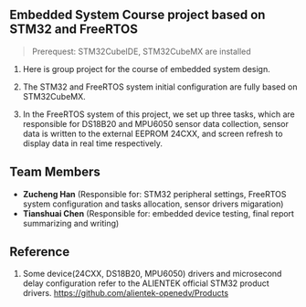 ## Embedded System Course project based on STM32 and FreeRTOS 

>Prerequest: STM32CubeIDE, STM32CubeMX are installed

1. Here is group project for the course of embedded system design. 

2. The STM32 and FreeRTOS system initial configuration are fully based on STM32CubeMX.

3. In the FreeRTOS system of this project, we set up three tasks, which are responsible for DS18B20 and MPU6050 sensor data collection, sensor data is written to the external EEPROM 24CXX, and screen refresh to display data in real time respectively.

## Team Members
- **Zucheng Han** (Responsible for: STM32 peripheral settings, FreeRTOS system configuration and tasks allocation, sensor drivers migaration)
- **Tianshuai Chen** (Responsible for: embedded device testing, final report summarizing and writing)


## Reference
1. Some device(24CXX, DS18B20, MPU6050) drivers and microsecond delay configuration refer to the ALIENTEK official STM32 product drivers. https://github.com/alientek-openedv/Products 
